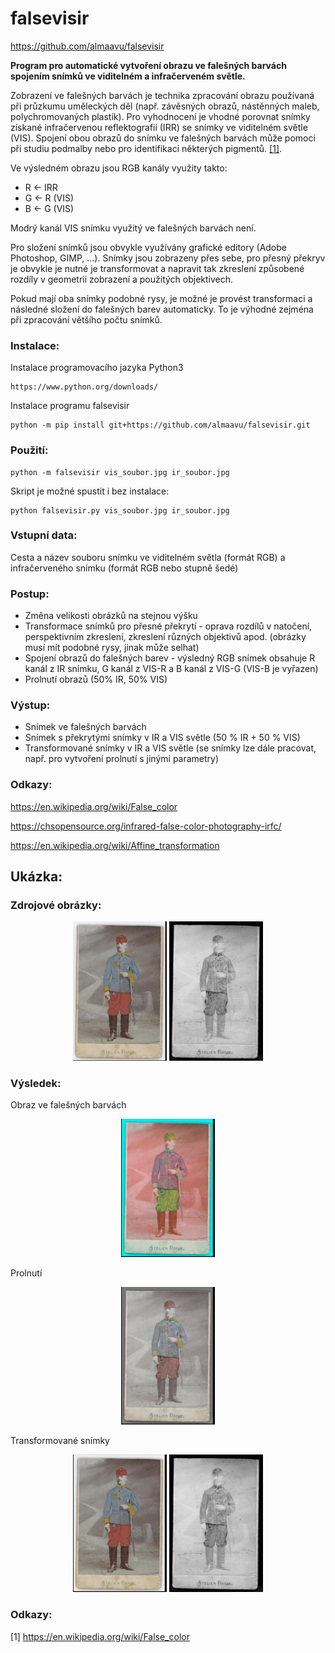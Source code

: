 # falsevisir
https://github.com/almaavu/falsevisir

**Program pro automatické vytvoření obrazu ve falešných barvách spojením snímků ve viditelném a infračerveném světle.**

Zobrazení ve falešných barvách je technika zpracování obrazu používaná při průzkumu uměleckých děl (např. závěsných obrazů, nástěnných maleb, polychromovaných plastik). Pro vyhodnocení je vhodné porovnat snímky získané infračervenou reflektografií (IRR) se snímky ve viditelném světle (VIS). Spojení obou obrazů do snímku ve falešných barvách může pomoci při studiu podmalby nebo pro identifikaci některých pigmentů. [[1]](#1).

Ve výsledném obrazu jsou RGB kanály využity takto:
 - R <- IRR
 - G <- R (VIS)
 - B <- G (VIS)

Modrý kanál VIS snímku využitý ve falešných barvách není.

Pro složení snímků jsou obvykle využívány grafické editory (Adobe Photoshop, GIMP, ...). Snímky jsou zobrazeny přes sebe, pro přesný překryv je obvykle je nutné je transformovat a napravit tak zkreslení způsobené rozdíly v geometrii zobrazení a použitých objektivech.

Pokud mají oba snímky podobné rysy, je možné je provést transformaci a následné složení do falešných barev automaticky. To je výhodné zejména při zpracování většího počtu snímků.  

### Instalace:
Instalace programovacího jazyka Python3

    https://www.python.org/downloads/
    
Instalace programu falsevisir

    python -m pip install git+https://github.com/almaavu/falsevisir.git

### Použití:

    python -m falsevisir vis_soubor.jpg ir_soubor.jpg  
    
Skript je možné spustit i bez instalace:

    python falsevisir.py vis_soubor.jpg ir_soubor.jpg 

### Vstupní data:
Cesta a název souboru snímku ve viditelném světla (formát RGB) a infračerveného snímku (formát RGB nebo stupně šedé)

### Postup:
- Změna velikosti obrázků na stejnou výšku
- Transformace snímků pro přesné překrytí - oprava rozdílů v natočení, perspektivním zkreslení, zkreslení různých objektivů apod. (obrázky musí mít podobné rysy, jinak  může selhat)
- Spojení obrazů do falešných barev - výsledný RGB snímek obsahuje R kanál z IR snímku,
     G kanál z VIS-R a B kanál z VIS-G (VIS-B je vyřazen)
- Prolnutí obrazů (50% IR, 50% VIS)

### Výstup:
- Snímek ve falešných barvách
- Snímek s překrytými snímky v IR a VIS světle (50 % IR + 50 % VIS)
- Transformované snímky v IR a VIS světle (se snímky lze dále pracovat, např. pro vytvoření prolnutí s jinými parametry)

### Odkazy:

https://en.wikipedia.org/wiki/False_color

https://chsopensource.org/infrared-false-color-photography-irfc/

https://en.wikipedia.org/wiki/Affine_transformation


## Ukázka:

### Zdrojové obrázky:
<p align="center">
  <img src="samples/vis_image.jpg" width="150" title="">
  <img src="samples/ir_image.jpg" width="150" alt="">
</p>

### Výsledek:
Obraz ve falešných barvách
<p align="center">
  <img src="samples/false_color_images/ir_image_vis_image_falsecolor.png" width="150">
</p>
Prolnutí
<p align="center">
  <img src="samples/false_color_images/ir_image_vis_image_blend.png" width="150">
</p>
Transformované snímky
<p align="center">
  <img src="samples/false_color_images/ir_image_vis_image_vi_warp.png" width="150">
    <img src="samples/false_color_images/ir_image_vis_image_ir_warp.png" width="150">
</p>


### Odkazy:
<a id="1">[1]</a> 
https://en.wikipedia.org/wiki/False_color
